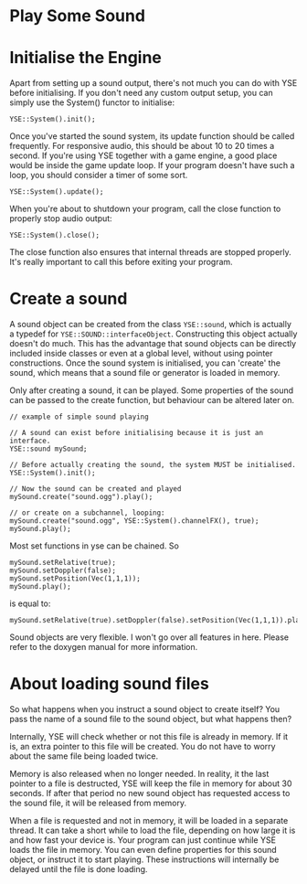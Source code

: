 Play Some Sound
===============

Initialise the Engine    
=====================

Apart from setting up a sound output, there's not much you can do with YSE before initialising. If you don't need any custom output setup, you can simply use the System() functor to initialise:
~~~~{.cpp}
YSE::System().init();
~~~~
Once you've started the sound system, its update function should be called frequently. For responsive audio, this should be about 10 to 20 times a second. If you're using YSE together with a game engine, a good place would be inside the game update loop. If your program doesn't have such a loop, you should consider a timer of some sort.
~~~~{.cpp}
YSE::System().update();		
~~~~
When you're about to shutdown your program, call the close function to properly stop audio output:
~~~~{.cpp}
YSE::System().close();
~~~~
The close function also ensures that internal threads are stopped properly. It's really important to call this before exiting your program.

Create a sound
==============

A sound object can be created from the class `YSE::sound`, which is actually a typedef for `YSE::SOUND::interfaceObject`. Constructing this object actually doesn't do much. This has the advantage that sound objects can be directly included inside classes or even at a global level, without using pointer constructions. Once the sound system is initialised, you can 'create' the sound, which means that a sound file or generator is loaded in memory.

Only after creating a sound, it can be played. Some properties of the sound can be passed to the create function, but behaviour can be altered later on.

~~~~{.cpp}
// example of simple sound playing

// A sound can exist before initialising because it is just an interface.
YSE::sound mySound;
  
// Before actually creating the sound, the system MUST be initialised.
YSE::System().init();

// Now the sound can be created and played
mySound.create("sound.ogg").play();
  
// or create on a subchannel, looping:
mySound.create("sound.ogg", YSE::System().channelFX(), true);
mySound.play();	
~~~~

Most set functions in yse can be chained. So
~~~~{.cpp}
mySound.setRelative(true);
mySound.setDoppler(false);
mySound.setPosition(Vec(1,1,1));
mySound.play();	
~~~~
is equal to:
~~~~{.cpp}
mySound.setRelative(true).setDoppler(false).setPosition(Vec(1,1,1)).play();	
~~~~
Sound objects are very flexible. I won't go over all features in here. Please refer to the doxygen manual for more information.

About loading sound files
=========================

So what happens when you instruct a sound object to create itself? You pass the name of a sound file to the sound object, but what happens then? 

Internally, YSE will check whether or not this file is already in memory. If it is, an extra pointer to this file will be created. You do not have to worry about the same file being loaded twice. 

Memory is also released when no longer needed. In reality, it the last pointer to a file is destructed, YSE will keep the file in memory for about 30 seconds. If after that period no new sound object has requested access to the sound file, it will be released from memory.

When a file is requested and not in memory, it will be loaded in a separate thread. It can take a short while to load the file, depending on how large it is and how fast your device is. Your program can just continue while YSE loads the file in memory. You can even define properties for this sound object, or instruct it to start playing. These instructions will internally be delayed until the file is done loading.
